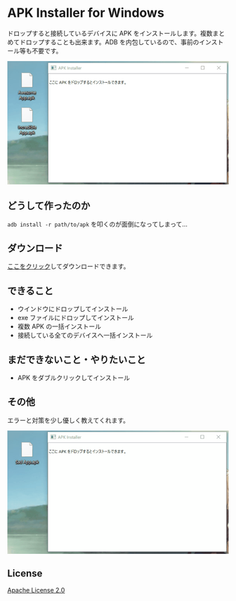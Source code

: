 # APK Installer for Windows

ドロップすると接続しているデバイスに APK をインストールします。複数まとめてドロップすることも出来ます。ADB を内包しているので、事前のインストール等も不要です。

![Succeeded](./doc/Succeeded.gif)

## どうして作ったのか

`adb install -r path/to/apk` を叩くのが面倒になってしまって…

## ダウンロード

[ここをクリック](https://github.com/yutokun/APK-Installer/releases/latest/download/APKInstaller.exe)してダウンロードできます。

## できること

- ウインドウにドロップしてインストール
- exe ファイルにドロップしてインストール
- 複数 APK の一括インストール
- 接続している全てのデバイスへ一括インストール

## まだできないこと・やりたいこと

- APK をダブルクリックしてインストール

## その他

エラーと対策を少し優しく教えてくれます。

![Succeeded](./doc/Failed.gif)

## License

[Apache License 2.0](LICENSE)